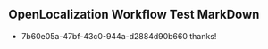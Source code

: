 ## OpenLocalization Workflow Test MarkDown
* 7b60e05a-47bf-43c0-944a-d2884d90b660 thanks!

<!--HONumber=Aug16_HO4-->


